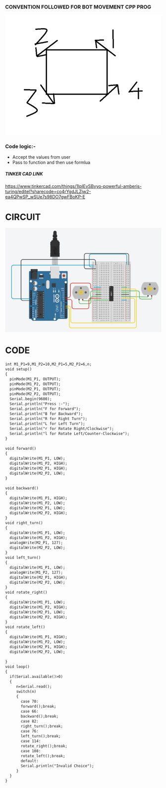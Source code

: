 ### CONVENTION FOLLOWED FOR BOT MOVEMENT CPP PROG  
![Wheel Alignment](https://github.com/namanmore/RM_Taskphase/blob/main/BOT%20Base%20Tasks/Holonomic_Convention.PNG)  
###  Code logic:-  
* Accept the values from user  
* Pass to function and then use formlua  

##### TINKER CAD LINK  
https://www.tinkercad.com/things/1IpIEvSBvyo-powerful-amberis-turing/editel?sharecode=co4rYgdJLZjw2-ea4QPwSP_wSUe7s98DO7gwFBoKP-E

# CIRCUIT
![](https://github.com/namanmore/RM_Taskphase/blob/main/BOT%20Base%20Tasks/two_motors.PNG)  

# CODE  
``` 
int M1_P1=9,M1_P2=10,M2_P1=5,M2_P2=6,n;
void setup()
{
  pinMode(M1_P1, OUTPUT);
  pinMode(M1_P2, OUTPUT);
  pinMode(M2_P1, OUTPUT);
  pinMode(M2_P2, OUTPUT);
  Serial.begin(9600);
  Serial.println("Press :-");
  Serial.println("F for Forward");
  Serial.println("B for Backward");
  Serial.println("R for Right Turn");
  Serial.println("L for Left Turn");
  Serial.println("r for Rotate Right/Clockwise");
  Serial.println("l for Rotate Left/Counter-Clockwise");
}

void forward()
{
  digitalWrite(M1_P1, LOW);
  digitalWrite(M1_P2, HIGH);
  digitalWrite(M2_P1, HIGH);
  digitalWrite(M2_P2, LOW);
}

void backward()
{
  digitalWrite(M1_P1, HIGH);
  digitalWrite(M1_P2, LOW);
  digitalWrite(M2_P1, LOW);
  digitalWrite(M2_P2, HIGH);
}
void right_turn()
{
  digitalWrite(M1_P1, LOW);
  digitalWrite(M1_P2, HIGH);
  analogWrite(M2_P1, 127);
  digitalWrite(M2_P2, LOW);
}
void left_turn()
{
  digitalWrite(M1_P1, LOW);
  analogWrite(M1_P2, 127);
  digitalWrite(M2_P1, HIGH);
  digitalWrite(M2_P2, LOW);
}
void rotate_right()
{
  digitalWrite(M1_P1, LOW);
  digitalWrite(M1_P2, HIGH);
  digitalWrite(M2_P1, LOW);
  digitalWrite(M2_P2, HIGH);
}
void rotate_left()
{
  digitalWrite(M1_P1, HIGH);
  digitalWrite(M1_P2, LOW);
  digitalWrite(M2_P1, HIGH);
  digitalWrite(M2_P2, LOW);
  
}
void loop()
{
  if(Serial.available()>0)
  {
     n=Serial.read();
     switch(n)
     {
       case 70:
       forward();break;
       case 66:
       backward();break;
       case 82:
       right_turn();break;
       case 76:
       left_turn();break;
       case 114:
       rotate_right();break;
       case 108:
       rotate_left();break;
       default:
       Serial.println("Invalid Choice");
     }    
  }
}
```

